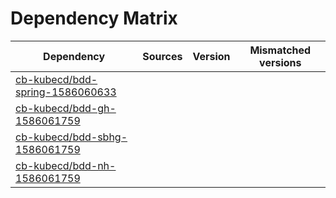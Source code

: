 # Dependency Matrix

Dependency | Sources | Version | Mismatched versions
---------- | ------- | ------- | -------------------
[cb-kubecd/bdd-spring-1586060633](https://github.com/cb-kubecd/bdd-spring-1586060633.git) |  | []() | 
[cb-kubecd/bdd-gh-1586061759](https://github.com/cb-kubecd/bdd-gh-1586061759.git) |  | []() | 
[cb-kubecd/bdd-sbhg-1586061759](https://github.com/cb-kubecd/bdd-sbhg-1586061759.git) |  | []() | 
[cb-kubecd/bdd-nh-1586061759](https://github.com/cb-kubecd/bdd-nh-1586061759.git) |  | []() | 
